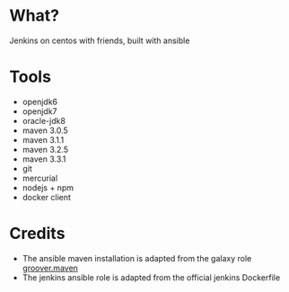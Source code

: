 What?
=====

Jenkins on centos with friends, built with ansible

Tools
=====

* openjdk6
* openjdk7
* oracle-jdk8
* maven 3.0.5
* maven 3.1.1
* maven 3.2.5
* maven 3.3.1
* git
* mercurial
* nodejs + npm
* docker client

Credits
=======

* The ansible maven installation is adapted from the galaxy role [groover.maven](https://galaxy.ansible.com/list#/roles/458)
* The jenkins ansible role is adapted from the official jenkins Dockerfile
